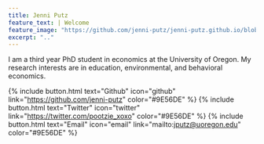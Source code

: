 ```yaml
---
title: Jenni Putz
feature_text: | Welcome
feature_image: "https://github.com/jenni-putz/jenni-putz.github.io/blob/master/header.png"
excerpt: ".."
---
```


I am a third year PhD student in economics at the University of Oregon. My research interests are in education, environmental, and behavioral economics.

{% include button.html text="Github" icon="github" link="https://github.com/jenni-putz" color="#9E56DE" %} {% include button.html text="Twitter" icon="twitter" link="https://twitter.com/pootzie_xoxo" color="#9E56DE" %} {% include button.html text="Email" icon="email" link="mailto:jputz@uoregon.edu" color="#9E56DE" %} 


